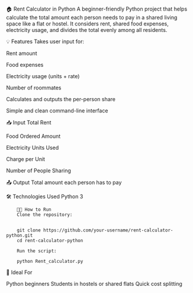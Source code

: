 🏠 Rent Calculator in Python
A beginner-friendly Python project that helps calculate the total amount each person needs to pay in a shared living space like a flat or hostel. It considers rent, shared food expenses, electricity usage, and divides the total evenly among all residents.

💡 Features
Takes user input for:

Rent amount

Food expenses

Electricity usage (units + rate)

Number of roommates

Calculates and outputs the per-person share

Simple and clean command-line interface

📥 Input
Total Rent

Food Ordered Amount

Electricity Units Used

Charge per Unit

Number of People Sharing

📤 Output
Total amount each person has to pay

🛠️ Technologies Used
Python 3

        🧑‍💻 How to Run
        Clone the repository:


        git clone https://github.com/your-username/rent-calculator-python.git
        cd rent-calculator-python

        Run the script:

        python Rent_calculator.py
        

🚀 Ideal For

Python beginners
Students in hostels or shared flats
Quick cost splitting
